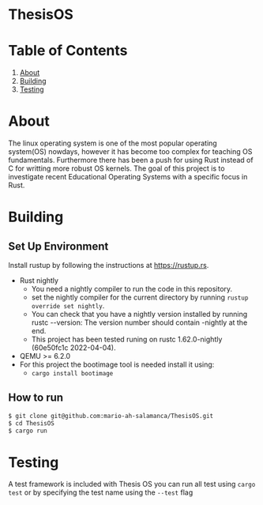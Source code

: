# ThesisOS #

# Table of Contents
1. [About](#About)
2. [Building](#Building)
4. [Testing](#Testing)

# About 
The linux operating system is one of the most popular operating system(OS) nowdays, however it has become too complex for teaching OS fundamentals. Furthermore there has been a push for using Rust instead of C for writting more robust OS kernels. 
The goal of this project is to investigate recent Educational Operating Systems with a specific focus in Rust.
# Building
## Set Up Environment
Install rustup by following the instructions at https://rustup.rs.

* Rust nightly
  * You need a nightly compiler to run the code in this repository.
  * set the nightly compiler for the current directory by running ``rustup override set nightly``.
  * You can check that you have a nightly version installed by running rustc --version: The version number should contain -nightly at the end.
  * This project has been tested runing on rustc 1.62.0-nightly (60e50fc1c 2022-04-04).
* QEMU >= 6.2.0
* For this project the bootimage tool is needed install it using:
  * ``cargo install bootimage``


## How to run

```bash
$ git clone git@github.com:mario-ah-salamanca/ThesisOS.git
$ cd ThesisOS
$ cargo run
```

# Testing

A test framework is included with Thesis OS you can run all test using ``cargo test``
or by specifying the test name using the  ``--test`` flag


